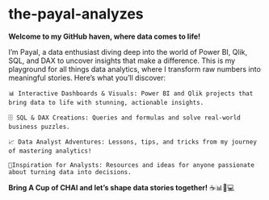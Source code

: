 # the-payal-analyzes
**Welcome to my GitHub haven, where data comes to life!**

I’m Payal, a data enthusiast diving deep into the world of Power BI, Qlik, SQL, and DAX to uncover insights that make a difference. This is my playground for all things data analytics, where I transform raw numbers into meaningful stories. Here’s what you’ll discover:

    📊 Interactive Dashboards & Visuals: Power BI and Qlik projects that bring data to life with stunning, actionable insights.

    🗄️ SQL & DAX Creations: Queries and formulas and solve real-world business puzzles.

    📈 Data Analyst Adventures: Lessons, tips, and tricks from my journey of mastering analytics!

    🌟Inspiration for Analysts: Resources and ideas for anyone passionate about turning data into decisions.

**Bring A Cup of CHAI  and let’s shape data stories together!** ☕📊🍪💻
